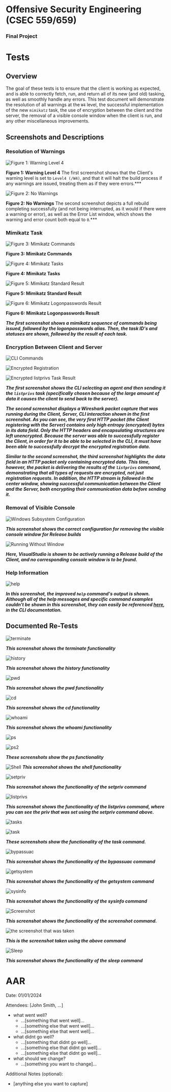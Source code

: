 # Offensive Security Engineering (CSEC 559/659)

### Final Project

# Tests

## Overview

The goal of these tests is to ensure that the client is working as expected, and is able to correctly fetch, run, and return all of its new (and old) tasking, as well as smoothly handle any errors. This test document will demonstrate the resolution of all warnings at the `W4` level, the successful implementation of the new `mimikatz` task, the use of encryption between the client and the server, the removal of a visible console window when the client is run, and any other miscellaneous improvements.

## Screenshots and Descriptions

### Resolution of Warnings

![Figure 1: Warning Level 4](final-images/warning-level.png)

**Figure 1: Warning Level 4** The first screenshot shows that the Client's warning level is set to `Level4 (/W4)`, and that it will halt the build process if any warnings are issued, treating them as if they were errors.***

![Figure 2: No Warnings](final-images/build-output.png)

**Figure 2: No Warnings** The second screenshot depicts a full rebuild completing successfully (and not being interrupted, as it would if there were a warning or error), as well as the Error List window, which shows the warning and error count both equal to `0`.***

### Mimikatz Task

![Figure 3: Mimikatz Commands](final-images/mimikatz.png)

**Figure 3: Mimikatz Commands**

![Figure 4: Mimikatz Tasks](final-images/mimikatz-tasks.png)

**Figure 4: Mimikatz Tasks**

![Figure 5: Mimikatz Standard Result](final-images/mimikatz-1.png)

**Figure 5: Mimikatz Standard Result**

![Figure 6: Mimikatz Logonpasswords Result](final-images/mimikatz-2.png)

**Figure 6: Mimikatz Logonpasswords Result**

***The first screenshot shows a mimikatz sequence of commands being issued, followed by the logonpasswords alias. Then, the task ID's and statuses are shown, followed by the result of each task.***

### Encryption Between Client and Server

![CLI Commands](final-images/random-CLI.png)

![Encrypted Registration](final-images/random-registration.png)

![Encrypted listprivs Task Result](final-images/random-listprivs.png)

***The first screenshot shows the CLI selecting an agent and then sending it the `listprivs` task (specifically chosen because of the large amount of data it causes the client to send back to the server).***

***The second screenshot displays a Wireshark packet capture that was running during the Client, Server, CLI interaction shown in the first screenshot. As you can see, the very first HTTP packet (the Client registering with the Server) contains only high entropy (encrypted) bytes in its data field. Only the HTTP headers and encapsulating structures are left unencrypted. Because the server was able to successfully register the Client, in order for it to be able to be selected in the CLI, it must have been able to successfully decrypt the encrypted registration data.***

***Similar to the second screenshot, the third screenshot highlights the data field in an HTTP packet only containing encrypted data. This time, however, the packet is delivering the results of the `listprivs` command, demonstrating that all types of requests are encrypted, not just registration requests. In addition, the HTTP stream is followed in the center window, showing successful communication between the Client and the Server, both encrypting their communication data before sending it.***

### Removal of Visible Console

![Windows Subsystem Configuration](final-images/windows-subsystem-configuration.png)

***This screenshot shows the correct configuration for removing the visible console window for Release builds***

![Running Without Window](final-images/running-without-window.png)

***Here, VisualStudio is shown to be actively running a Release build of the Client, and no corresponding console window is to be found.***

### Help Information

![help](final-images/help-command.png)

***In this screenshot, the improved `help` command's output is shown. Although all of the help messages and specific command examples couldn't be shown in this screenshot, they can easily be referenced [here](../Server/cli/README.md), in the CLI documentation.***

## Documented Re-Tests

![terminate](final-images/terminate.png)

***This screenshot shows the terminate functionality***

![history](final-images/history.png)

***This screenshot shows the history functionality***

![pwd](final-images/pwd.png)

***This screenshot shows the pwd functionality***

![cd](final-images/cd.png)

***This screenshot shows the cd functionality***

![whoami](final-images/whoami.png)

***This screenshot shows the whoami functionality***

![ps](final-images/ps.png)

![ps2](final-images/pscont.png)

***These screenshots show the ps functionality***

![Shell](final-images/shell.png)
***This screenshot shows the shell functionality***

![setpriv](final-images/setpriv.png)

***This screenshot shows the functionality of the setpriv command***

![listprivs](final-images/listprivs.png)

***This screenshot shows the functionality of the listprivs command, where you can see the priv that was set using the setpriv command above.***

![tasks](final-images/tasks.png)

![task](final-images/task.png)

***These screenshots show the functionality of the task command.***

![bypassuac](final-images/bypassuac.png)

***This screenshot shows the functionality of the bypassuac command***

![getsystem](final-images/getsystem.png)

***This screenshot shows the functionality of the getsystem command***

![sysinfo](final-images/sysinfo.png)

***This screenshot shows the functionality of the sysinfo command***

![Screenshot](final-images/screenshot.png)

***This screenshot shows the functionality of the screenshot command.***

![the screenshot that was taken](final-images/AGENT-TASK.png)

***This is the screenshot taken using the above command***

![Sleep](final-images/sleep.png)

***This screenshot shows the functionality of the sleep command***

# AAR

Date: 01/01/2024

Attendees: [John Smith, ...]

* what went well?
  * ...[something that went well]...
  * ...[something else that went well]...
  * ...[something else that went well]...
* what didnt go well?
  * ...[something that didnt go well]...
  * ...[something else that didnt go well]...
  * ...[something else that didnt go well]...
* what should we change?
  * ...[something you want to change]...

Additional Notes (optional):

* [anything else you want to capture]
